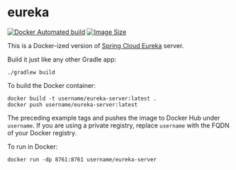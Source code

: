 # eureka

[![Docker Automated build](https://img.shields.io/docker/automated/bschalme/eureka-server.svg?style=flat-square)](https://hub.docker.com/r/bschalme/eureka-server/builds/)
[![Image Size](https://images.microbadger.com/badges/image/bschalme/eureka-server.svg)](https://microbadger.com/images/bschalme/eureka-server)

This is a Docker-ized version of [Spring Cloud Eureka](https://cloud.spring.io/spring-cloud-static/spring-cloud-netflix/1.4.4.RELEASE/multi/multi_spring-cloud-eureka-server.html) server.

Build it just like any other Gradle app:

```
./gradlew build
```

To build the Docker container:

```
docker build -t username/eureka-server:latest .
docker push username/eureka-server:latest
```

The preceding example tags and pushes the image to Docker Hub under `username`. If you are using a private registry, 
replace `username` with the FQDN of your Docker registry.

To run in Docker:

```
docker run -dp 8761:8761 username/eureka-server
```
